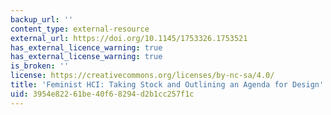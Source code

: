 ```yaml
---
backup_url: ''
content_type: external-resource
external_url: https://doi.org/10.1145/1753326.1753521
has_external_licence_warning: true
has_external_license_warning: true
is_broken: ''
license: https://creativecommons.org/licenses/by-nc-sa/4.0/
title: 'Feminist HCI: Taking Stock and Outlining an Agenda for Design'
uid: 3954e822-61be-40f6-8294-d2b1cc257f1c
---
```

